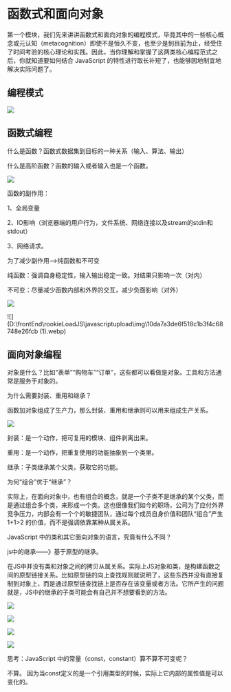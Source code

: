 # 函数式和面向对象

第一个模块，我们先来讲讲函数式和面向对象的编程模式，毕竟其中的一些核心概念或元认知（metacognition）即使不是恒久不变，也至少是到目前为止，经受住了时间考验的核心理论和实践。因此，当你理解和掌握了这两类核心编程范式之后，你就知道要如何结合 JavaScript 的特性进行取长补短了，也能够因地制宜地解决实际问题了。

## 编程模式

![](D:\frontEnd\rookieLoadJS\javascriptupload\img\8b03bea0b1578372311923c81053e26d.webp)

## 函数式编程



什么是函数？函数式数据集到目标的一种关系（输入、算法、输出）

什么是高阶函数？函数的输入或者输入也是一个函数。

![](D:\frontEnd\rookieLoadJS\javascriptupload\img\8d6e82514b0acf5794d7a4b162806160.webp)

函数的副作用：

1、全局变量 

 2、IO影响（浏览器端的用户行为，文件系统、网络连接以及stream的stdin和stdout）  

3、网络请求。

为了减少副作用——>纯函数和不可变

纯函数：强调自身稳定性，输入输出稳定一致。对结果只影响一次（对内）

不可变：尽量减少函数内部和外界的交互，减少负面影响（对外）

![](D:\frontEnd\rookieLoadJS\javascriptupload\img\668060b8cfdf2dd6569975d96e9ef2ed.webp)

![](D:\frontEnd\rookieLoadJS\javascriptupload\img\10da7a3de6f518c1b3f4c68748e26fcb (1).webp)

## 面向对象编程



对象是什么？比如“表单”“购物车”“订单”，这些都可以看做是对象。工具和方法通常是服务于对象的。



为什么需要封装、重用和继承？

函数加对象组成了生产力，那么封装、重用和继承则可以用来组成生产关系。

![](D:\frontEnd\rookieLoadJS\javascriptupload\img\d243d2785c92e59e77c6dbae579b4a0f.webp)

封装：是一个动作，把可复用的模块、组件剥离出来。

重用：是一个动作，把重复使用的功能抽象到一个类里。

继承：子类继承某个父类，获取它的功能。



为何“组合”优于“继承”？

实际上，在面向对象中，也有组合的概念，就是一个子类不是继承的某个父类，而是通过组合多个类，来形成一个类。这也很像我们如今的职场，公司为了应付外界竞争压力，内部会有一个个的敏捷团队，通过每个成员自身价值和团队“组合”产生 1+1>2 的价值，而不是强调依靠某种从属关系。



JavaScript 中的类和其它面向对象的语言，究竟有什么不同？

js中的继承——》基于原型的继承。

在JS中并没有类和对象之间的拷贝从属关系。实际上JS对象和类，是构建函数之间的原型链接关系。比如原型链的向上查找规则就说明了，这些东西并没有直接复制到对象上，而是通过原型链查找链上是否存在该变量或者方法。它所产生的问题就是，JS中的继承的子类可能会有自己并不想要看到的方法。

![](D:\frontEnd\rookieLoadJS\javascriptupload\img\d243d2785c92e59e77c6dbae579b4a0f.webp)

![](D:\frontEnd\rookieLoadJS\javascriptupload\img\a3f82ea686a9022fa2a5c4d22f22c45d.webp)

![](D:\frontEnd\rookieLoadJS\javascriptupload\img\d243d2785c92e59e77c6dbae579b4a0f.webp)

![](D:\frontEnd\rookieLoadJS\javascriptupload\img\f9173ef0176ecyy13f2d744bf978e8c0.webp)



思考：JavaScript 中的常量（const，constant）算不算不可变呢？

不算。 因为当const定义的是一个引用类型的时候，实际上它内部的属性值是可以变化的。

